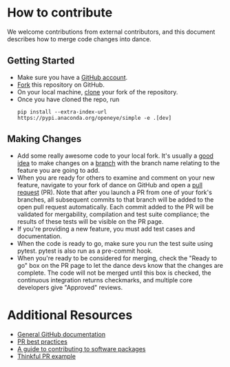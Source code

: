 # How to contribute

We welcome contributions from external contributors, and this document
describes how to merge code changes into dance.

## Getting Started

- Make sure you have a [GitHub account](https://github.com/signup/free).
- [Fork](https://help.github.com/articles/fork-a-repo/) this repository on GitHub.
- On your local machine,
  [clone](https://help.github.com/articles/cloning-a-repository/) your fork of
  the repository.
- Once you have cloned the repo, run
  ```
  pip install --extra-index-url https://pypi.anaconda.org/openeye/simple -e .[dev]
  ```

## Making Changes

- Add some really awesome code to your local fork. It's usually a [good
  idea](http://blog.jasonmeridth.com/posts/do-not-issue-pull-requests-from-your-master-branch/)
  to make changes on a
  [branch](https://help.github.com/articles/creating-and-deleting-branches-within-your-repository/)
  with the branch name relating to the feature you are going to add.
- When you are ready for others to examine and comment on your new feature,
  navigate to your fork of dance on GitHub and open a [pull
  request](https://help.github.com/articles/using-pull-requests/) (PR). Note that
  after you launch a PR from one of your fork's branches, all
  subsequent commits to that branch will be added to the open pull request
  automatically. Each commit added to the PR will be validated for
  mergability, compilation and test suite compliance; the results of these tests
  will be visible on the PR page.
- If you're providing a new feature, you must add test cases and documentation.
- When the code is ready to go, make sure you run the test suite using pytest.
  pytest is also run as a pre-commit hook.
- When you're ready to be considered for merging, check the "Ready to go"
  box on the PR page to let the dance devs know that the changes are complete.
  The code will not be merged until this box is checked, the continuous
  integration returns checkmarks,
  and multiple core developers give "Approved" reviews.

# Additional Resources

- [General GitHub documentation](https://help.github.com/)
- [PR best practices](http://codeinthehole.com/writing/pull-requests-and-other-good-practices-for-teams-using-github/)
- [A guide to contributing to software packages](http://www.contribution-guide.org)
- [Thinkful PR example](http://www.thinkful.com/learn/github-pull-request-tutorial/#Time-to-Submit-Your-First-PR)
